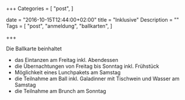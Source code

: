 +++
Categories = [
  "post",
]

date = "2016-10-15T12:44:00+02:00"
title = "Inklusive"
Description = ""
Tags = [
  "post", "anmeldung",
  "ballkarten",
]

+++

Die Ballkarte beinhaltet

 - das Eintanzen am Freitag inkl. Abendessen
 - die Übernachtungen von Freitag bis Sonntag inkl. Frühstück
 - Möglichkeit eines Lunchpakets am Samstag
 - die Teilnahme am Ball inkl. Galadinner mit Tischwein und Wasser am Samstag
 - die Teilnahme am Brunch am Sonntag
